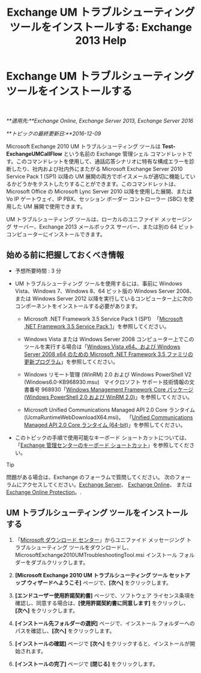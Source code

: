 ﻿---
title: 'Exchange UM トラブルシューティング ツールをインストールする: Exchange 2013 Help'
TOCTitle: Exchange UM トラブルシューティング ツールをインストールする
ms:assetid: 84223af0-a717-49ee-add6-86313bb30d17
ms:mtpsurl: https://technet.microsoft.com/ja-jp/library/Ff844714(v=EXCHG.150)
ms:contentKeyID: 56270073
ms.date: 04/24/2018
mtps_version: v=EXCHG.150
ms.translationtype: HT
---

# Exchange UM トラブルシューティング ツールをインストールする

 

_**適用先:**Exchange Online, Exchange Server 2013, Exchange Server 2016_

_**トピックの最終更新日:**2016-12-09_

Microsoft Exchange 2010 UM トラブルシューティング ツールは **Test-ExchangeUMCallFlow** という名前の Exchange 管理シェル コマンドレットです。このコマンドレットを使用して、通話応答シナリオに特有な構成エラーを診断したり、社内および社内外にまたがる Microsoft Exchange Server 2010 Service Pack 1 (SP1) 以降の UM 展開の両方でボイスメールが適切に機能しているかどうかをテストしたりすることができます。このコマンドレットは、Microsoft Office の Microsoft Lync Server 2010 以降を使用した展開、または Vo IP ゲートウェイ、IP PBX、セッション ボーダー コントローラー (SBC) を使用した UM 展開で使用できます。

UM トラブルシューティング ツールは、ローカルのユニファイド メッセージング サーバー、Exchange 2013 メールボックス サーバー、または別の 64 ビット コンピューターにインストールできます。

## 始める前に把握しておくべき情報

  - 予想所要時間 : 3 分

  - UM トラブルシューティング ツールを使用するには、事前に Windows Vista、Windows 7、Windows 8、64 ビット版の Windows Server 2008、または Windows Server 2012 以降を実行しているコンピューター上に次のコンポーネントをインストールする必要があります。
    
      - Microsoft .NET Framework 3.5 Service Pack 1 (SP1)  「[Microsoft .NET Framework 3.5 Service Pack 1](https://go.microsoft.com/fwlink/p/?linkid=152380)」を参照してください。
    
      - Windows Vista または Windows Server 2008 コンピューター上でこのツールを実行する場合は「[Windows Vista x64、および Windows Server 2008 x64 のための Microsoft .NET Framework 3.5 ファミリの更新プログラム](https://go.microsoft.com/fwlink/p/?linkid=178998)」を参照してください。
    
      - Windows リモート管理 (WinRM) 2.0 および Windows PowerShell V2 (Windows6.0-KB968930.msu)   マイクロソフト サポート技術情報の文書番号 968930「[Windows Management Framework Core パッケージ (Windows PowerShell 2.0 および WinRM 2.0)](http://go.microsoft.com/fwlink/p/?linkid=3052%26kbid=968930)」を参照してください。
    
      - Microsoft Unified Communications Managed API 2.0 Core ランタイム (UcmaRuntimeWebDownloadX64.msi)。  「[Unified Communications Managed API 2.0 Core ランタイム (64-bit)](https://go.microsoft.com/fwlink/p/?linkid=198175)」を参照してください。

  - このトピックの手順で使用可能なキーボード ショートカットについては、「[Exchange 管理センターのキーボード ショートカット](keyboard-shortcuts-in-the-exchange-admin-center-exchange-online-protection-help.md)」を参照してください。


> [!TIP]
> 問題がある場合は、Exchange のフォーラムで質問してください。 次のフォーラムにアクセスしてください。<A href="https://go.microsoft.com/fwlink/p/?linkid=60612">Exchange Server</A>、 <A href="https://go.microsoft.com/fwlink/p/?linkid=267542">Exchange Online</A>、 または <A href="https://go.microsoft.com/fwlink/p/?linkid=285351">Exchange Online Protection</A>。.



## UM トラブルシューティング ツールをインストールする

1.  「[Microsoft ダウンロード センター](https://go.microsoft.com/fwlink/p/?linkid=182625)」からユニファイド メッセージング トラブルシューティング ツールをダウンロードし、MicrosoftExchange2010UMTroubleshootingTool.msi インストール フォルダーをダブルクリックします。

2.  **\[Microsoft Exchange 2010 UM トラブルシューティング ツール セットアップ ウィザードへようこそ\]** ページで、**\[次へ\]** をクリックします。

3.  **\[エンドユーザー使用許諾契約書\]** ページで、ソフトウェア ライセンス条項を確認し、同意する場合は、**\[使用許諾契約書に同意します\]** をクリックし、**\[次へ\]** をクリックします。

4.  **\[インストール先フォルダーの選択\]** ページで、インストール フォルダーへのパスを確認し、**\[次へ\]** をクリックします。

5.  **\[インストールの確認\]** ページで **\[次へ\]** をクリックすると、インストールが開始されます。

6.  **\[インストールの完了\]** ページで **\[閉じる\]** をクリックします。

